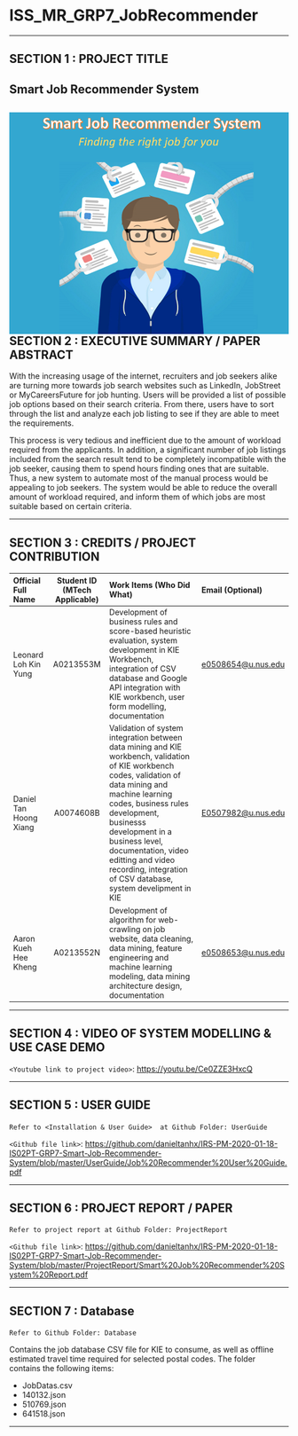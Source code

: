 # ISS_MR_GRP7_JobRecommender
---

## SECTION 1 : PROJECT TITLE
## Smart Job Recommender System

<img src="SystemCode/System.PNG"
     style="float: left; margin-right: 0px;" />
---

## SECTION 2 : EXECUTIVE SUMMARY / PAPER ABSTRACT
With the increasing usage of the internet, recruiters and job seekers alike are turning more towards job search websites such as LinkedIn, JobStreet or MyCareersFuture for job hunting. Users will be provided a list of possible job options based on their search criteria. From there, users have to sort through the list and analyze each job listing to see if they are able to meet the requirements.

This process is very tedious and inefficient due to the amount of workload required from the applicants. In addition, a significant number of job listings included from the search result tend to be completely incompatible with the job seeker, causing them to spend hours finding ones that are suitable.  Thus, a new system to automate most of the manual process would be appealing to job seekers. The system would be able to reduce the overall amount of workload required, and inform them of which jobs are most suitable based on certain criteria.


---

## SECTION 3 : CREDITS / PROJECT CONTRIBUTION

| Official Full Name  | Student ID (MTech Applicable)  | Work Items (Who Did What) | Email (Optional) |
| :------------ |:---------------:| :-----| :-----|
| Leonard Loh Kin Yung | A0213553M | Development of business rules and score-based heuristic evaluation, system development in KIE Workbench, integration of CSV database and Google API integration with KIE workbench, user form modelling, documentation| e0508654@u.nus.edu |
| Daniel Tan Hoong Xiang | A0074608B | Validation of system integration between data mining and KIE workbench, validation of KIE workbench codes, validation of data mining and machine learning codes, business rules development, businesss development in a business level, documentation, video editting and video recording, integration of CSV database, system develipment in KIE| E0507982@u.nus.edu |
| Aaron Kueh Hee Kheng | A0213552N | Development of algorithm for web-crawling on job website, data cleaning, data mining, feature engineering and machine learning modeling, data mining architecture design, documentation| e0508653@u.nus.edu |


---

## SECTION 4 : VIDEO OF SYSTEM MODELLING & USE CASE DEMO
`<Youtube link to project video>`: https://youtu.be/Ce0ZZE3HxcQ


---

## SECTION 5 : USER GUIDE

`Refer to <Installation & User Guide>  at Github Folder: UserGuide`

`<Github file link>`: https://github.com/danieltanhx/IRS-PM-2020-01-18-IS02PT-GRP7-Smart-Job-Recommender-System/blob/master/UserGuide/Job%20Recommender%20User%20Guide.pdf

---
## SECTION 6 : PROJECT REPORT / PAPER

`Refer to project report at Github Folder: ProjectReport`

`<Github file link>`: https://github.com/danieltanhx/IRS-PM-2020-01-18-IS02PT-GRP7-Smart-Job-Recommender-System/blob/master/ProjectReport/Smart%20Job%20Recommender%20System%20Report.pdf

---
## SECTION 7 : Database

`Refer to Github Folder: Database`

Contains the job database CSV file for KIE to consume, as well as offline estimated travel time required for selected postal codes. The folder contains the following items:
- JobDatas.csv
- 140132.json
- 510769.json
- 641518.json

---
